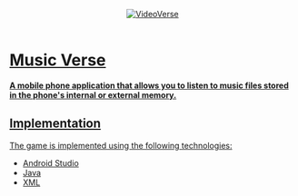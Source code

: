 <p align="center">
   <a href="https://github.com/4rju9/VideoVerse"><img src="https://github.com/4rju9/VideoVerse/assets/63835760/6a3989d2-b718-4d60-92a8-545de25a3b29" alt="VideoVerse"</a>
   <br>
   <br>
</p>
<h1>Music Verse</h1>
<b>A mobile phone application that allows you to listen to music files stored in the phone's internal or external memory. </b>

## Implementation
The game is implemented using the following technologies:
   * Android Studio
   * Java
   * XML

<!-- ## Usage
<b>Disclaimer :</b>
* This app is not published on Playstore, you have to download this from
* Official website
* This GitHub Page
(after that downloading follow the steps below)


**Step 1** => Download the APK [Click To Download](https://index.4rju9.workers.dev/0:/timeTableApp/app-release.apk)

**Step 2** => Go to download section of your browser / Or find the APK file in your phone's storage

**Step 3** => Tap on the apk file to open and then click install

<b>Important :</b>
* Because the app is not published on Playstore, that's why the Playstore doesn't Recognise it
* Playstore will prompt something like that it doesn't recognise the app's developer
* which means i have not published the app on Playstore and they do not know about me and this app
* It's alright, whatever prompt the Playstore is showing, you have to just click okey/next.
* after you install it, it will show you that there's nothing wrong in the app, and it's totally safe.

**Step 4** => Run the app
* Create an account or Login into your account if you already have one
* Select your course and semester

No more steps, all done ✅ -->
